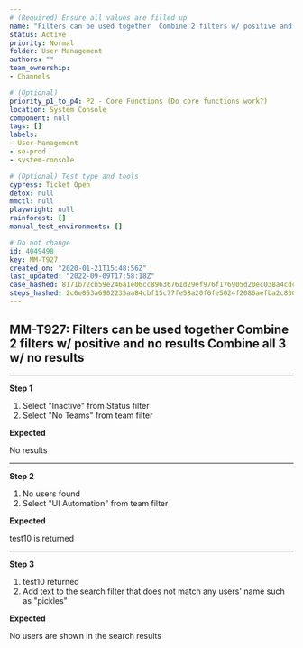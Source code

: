 ```yaml
---
# (Required) Ensure all values are filled up
name: "Filters can be used together  Combine 2 filters w/ positive and no results Combine all 3 w/ no results"
status: Active
priority: Normal
folder: User Management
authors: ""
team_ownership: 
- Channels

# (Optional)
priority_p1_to_p4: P2 - Core Functions (Do core functions work?)
location: System Console
component: null
tags: []
labels: 
- User-Management
- se-prod
- system-console

# (Optional) Test type and tools
cypress: Ticket Open
detox: null
mmctl: null
playwright: null
rainforest: []
manual_test_environments: []

# Do not change
id: 4049498
key: MM-T927
created_on: "2020-01-21T15:48:56Z"
last_updated: "2022-09-09T17:58:18Z"
case_hashed: 8171b72cb59e246a1e06cc89636761d29ef976f176905d20ec038a4cdc11a2d7a899f75c61a2ee8a1ff6e20542cda336
steps_hashed: 2c0e053a6902235aa84cbf15c77fe58a20f6fe5024f2086aefba2c8307ebb5e4f3898a6ab0c1039195411e2c45e34389
---
```


<!-- (Auto-generated) Based on frontmatter's "key" and "name" -->

## MM-T927: Filters can be used together Combine 2 filters w/ positive and no results Combine all 3 w/ no results

---

**Step 1**

1. Select "Inactive" from Status filter
2. Select "No Teams" from team filter

**Expected**

No results

---

**Step 2**

1. No users found
2. Select "UI Automation" from team filter

**Expected**

test10 is returned

---

**Step 3**

1. test10 returned
2. Add text to the search filter that does not match any users' name such as "pickles"

**Expected**

No users are shown in the search results
